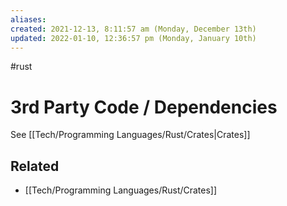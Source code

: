 ```yaml
---
aliases: 
created: 2021-12-13, 8:11:57 am (Monday, December 13th)
updated: 2022-01-10, 12:36:57 pm (Monday, January 10th)
---
```

#rust

# 3rd Party Code / Dependencies
See [[Tech/Programming Languages/Rust/Crates|Crates]]

## Related
- [[Tech/Programming Languages/Rust/Crates]]